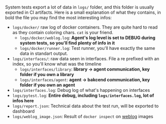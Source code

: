 System tests export a lot of data in `logs/` folder, and this folder is usually exported in CI artifacts. Here is a small explanation of what they contains, in bold the file you may find the most interesting infos:

* `logs/docker/` raw log of docker containers. They are quite hard to read as they contain coloring chars. `cat` is your friend.
  * `logs/docker/weblog.log`: **Agent's log level is set to DEBUG during system tests, so you'll find plenty of info in it**
  * `logs/docker/runner.log`: Test runner, you'll have exactly the same data in standart output.
* `logs/interfaces/`: raw data seen in interfaces. File a re prefixed with an index, so you'll know what was the timeline
  * `logs/interfaces/library`: **library -> agent communication, key folder if you own a library**
  * `logs/interfaces/agent`: **agent -> bakcend communication, key folder if you own an agent**
* `logs/interfaces.log`: Debug log of what's happening on interfaces
* `logs/pytest.log`: **Entire debug, including `logs/interfaces.log`, lot of infos here**
* `logs/report.json`: Technical data about the test run, will be exported to dashboard
* `logs/weblog_image.json`: Result of `docker inspect` on [weblog](../edit/weblog.md) images
